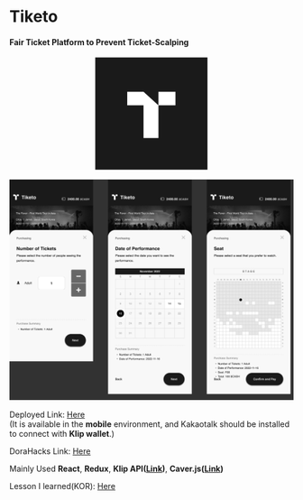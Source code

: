 # Tiketo
#### Fair Ticket Platform to Prevent Ticket-Scalping

<p align="center"><img src="./public/favicon.ico" width="200px" height="200px" title="Tiketo_Logo"/></p>

<p align="center"><img src="./ticketo_UI.png" title="Tiketo_Logo"/></p>

Deployed Link: [Here](https://transcendent-elf-7b840a.netlify.app/)
<br/>
(It is available in the **mobile** environment, and Kakaotalk should be installed to connect with **Klip wallet**.)

DoraHacks Link: [Here](https://dorahacks.io/buidl/3593)

Mainly Used **React**, **Redux**, **Klip API([Link](https://docs.klipwallet.com/))**,  **Caver.js([Link](https://ko.docs.klaytn.foundation/dapp/sdk/caver-js))**

Lesson I learned(KOR): [Here](https://syjn99.notion.site/Tiketo-89703e819a6a47a48f007a3b75223dea)



